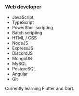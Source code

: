 ### Web developer

- JavaScript
- TypeScript
- PowerShell scripting
- Batch scripting
- HTML / CSS
- NodeJS
- ExpressJS
- DiscordJS
- MongoDB
- MySQL
- PostgreSQL
- Angular
- Git

Currently learning Flutter and Dart.
